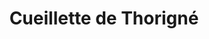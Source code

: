 ---
title: "Cueillette de Thorigné"
url: /thorigne-fouillard/cueillette-de-thorigne/
shop: ferme
---